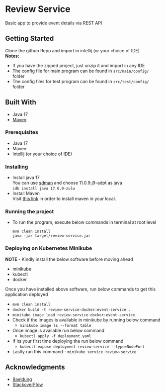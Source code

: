 # Review Service
Basic app to provide event details via REST API

## Getting Started
Clone the github Repo and import in intellij (or your choice of IDE) \
**Notes:**
- If you have the zipped project, just unzip it and import in any IDE
- The config file for main program can be found in `src/main/config/` folder
- The config files for test program can be found in `src/test/config/` folder

## Built With
* Java 17
* [Maven](https://maven.apache.org/)

### Prerequisites
- Java 17
- Maven
- Intellij (or your choice of IDE)

### Installing
- Install java 17 \
  You can use [sdman](https://sdkman.io/install) and choose 11.0.9.j9-adpt as java<br>
  `sdk install java 17.0.9-zulu`
- Install Maven \
  Visit [this link](https://maven.apache.org/install.html) in order to install maven in your local.

### Running the project
- To run the program, execute below commands in terminal at root level
    ```
    mvn clean install
    java -jar target/review-service.jar
    ```

### Deploying on Kubernetes Minikube
**NOTE** - Kindly install the below software before moving ahead
- minikube
- kubectl
- docker

Once you have installed above software, run below commands to get this application deployed
- `mvn clean install`
- `docker build -t review-service-docker:event-service . `
- `minikube image load review-service-docker:event-service`
- Check if the images is available in minikube by running below command
    - `minikube image ls --format table`
- Once image is available run below command
    - `kubectl apply -f deployment.yaml`
- If its your first time deploying the run below command
    - `kubectl expose deployment review-service --type=NodePort`
- Lastly run this command - `minikube service review-service`

## Acknowledgments
- [Baeldung](https://www.baeldung.com)
- [StackoverFlow](https://stackoverflow.com/)
